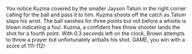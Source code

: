 You notice Kuzma covered by the smaller Jayson Tatum in the right corner calling for the ball and pass it to him.  Kuzma shoots off the catch as Tatum slaps his wrist.  The ball swishes for three points but not before a whistle is blown indicating a foul.  Kuzma, a confident free throw shooter lands the shot for a fourth point.  With 0.3 seconds left on the clock,  Brown attempts to throw a prayer but unfortunately airballs his shot.  GAME, you win with a score of 111-112!
